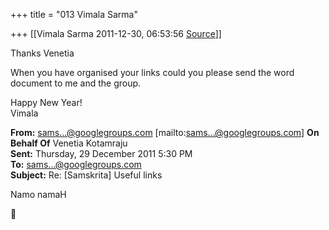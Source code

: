 +++
title = "013 Vimala Sarma"

+++
[[Vimala Sarma	2011-12-30, 06:53:56 [Source](https://groups.google.com/g/samskrita/c/k0umzsd6Ag0)]]



Thanks Venetia

When you have organised your links could you please send the word document to me and the group.

Happy New Year!  
Vimala



**From:** [sams...@googlegroups.com]() \[mailto:[sams...@googlegroups.com]()\] **On Behalf Of** Venetia Kotamraju  
**Sent:** Thursday, 29 December 2011 5:30 PM  
**To:** [sams...@googlegroups.com]()  
**Subject:** Re: \[Samskrita\] Useful links



Namo namaH



